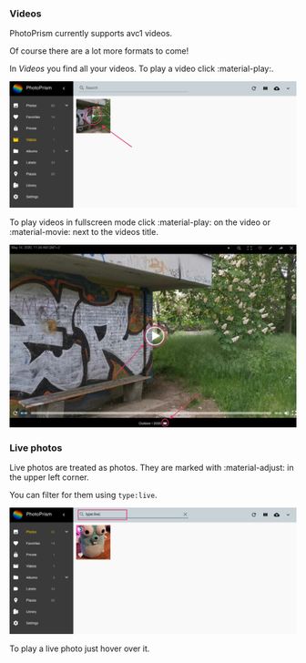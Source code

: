 ### Videos ###
PhotoPrism currently supports avc1 videos.

Of course there are a lot more formats to come!

In *Videos* you find all your videos. To play a video click :material-play:.

![Screenshot](img/video-1.png)

To play videos in fullscreen mode click :material-play: on the video or :material-movie: next to the videos title.

![Screenshot](img/video.png)

### Live photos ###
Live photos are treated as photos.
They are marked with :material-adjust: in the upper left corner.

You can filter for them using `type:live`.

![Screenshot](img/live-photo.png)

To play a live photo just hover over it.

